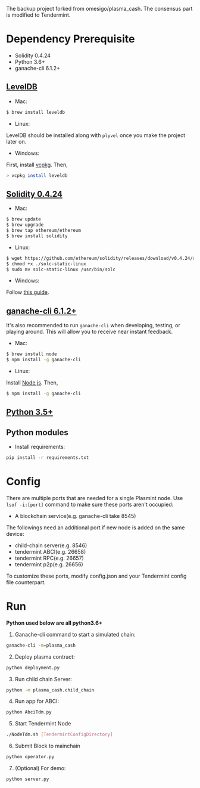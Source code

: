 The backup project forked from omesigo/plasma_cash. The consensus part is modified to Tendermint.
# Dependency Prerequisite

* Solidity 0.4.24
* Python 3.6+
* ganache-cli 6.1.2+

## [LevelDB](https://github.com/google/leveldb)

* Mac:
```bash
$ brew install leveldb
```

* Linux:

LevelDB should be installed along with `plyvel` once you make the project later on.

* Windows:

First, install [vcpkg](https://github.com/Microsoft/vcpkg). Then,

```bash
> vcpkg install leveldb
```

## [Solidity 0.4.24](https://github.com/ethereum/solidity/releases/tag/v0.4.24)

* Mac:
```bash
$ brew update
$ brew upgrade
$ brew tap ethereum/ethereum
$ brew install solidity
```

* Linux:
```bash
$ wget https://github.com/ethereum/solidity/releases/download/v0.4.24/solc-static-linux
$ chmod +x ./solc-static-linux
$ sudo mv solc-static-linux /usr/bin/solc
```

* Windows:

Follow [this guide](https://solidity.readthedocs.io/en/v0.4.21/installing-solidity.html#prerequisites-windows).

## [ganache-cli 6.1.2+](https://github.com/trufflesuite/ganache-cli)

It's also recommended to run `ganache-cli` when developing, testing, or playing around. This will allow you to receive near instant feedback.

* Mac:
```bash
$ brew install node
$ npm install -g ganache-cli
```

* Linux:

Install [Node.js](https://nodejs.org/en/download/). Then,
```bash
$ npm install -g ganache-cli
```

## [Python 3.5+](https://github.com/yenchihliao/OSModuleInstall)

## Python modules

* Install requirements:
```bash
pip install -r requirements.txt
```
# Config
There are multiple ports that are needed for a single Plasmint node. Use `lsof -i:[port]` command to make sure these ports aren't occupied:

* A blockchain service(e.g. ganache-cli take 8545)

The followings need an additional port if new node is added on the same device:

* child-chain server(e.g. 8546)
* tendermint ABCI(e.g. 26658)
* tendermint RPC(e.g. 26657)
* tendermint p2p(e.g. 26656)

To customize these ports, modify config.json and your Tendermint config file counterpart.

# Run

**Python used below are all python3.6+**

1. Ganache-cli command to start a simulated chain:
```bash
ganache-cli -m=plasma_cash
```
2. Deploy plasma contract:
```bash
python deployment.py
```
3. Run child chain Server:
```bash
python -m plasma_cash.child_chain
```
4. Run app for ABCI:
```bash
python AbciTdm.py
```
5. Start Tendermint Node 
```bash
./NodeTdm.sh [TendermintConfigDirectory]
```
6. Submit Block to mainchain
```bash
python operator.py
```

7. (Optional) For demo:
```bash
python server.py
```

